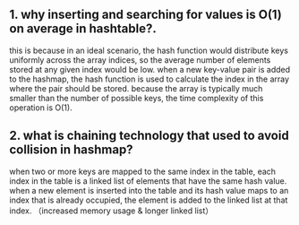 ## 1. why inserting and searching for values is O(1) on average in hashtable?.
this is because in an ideal scenario, the hash function would 
distribute keys uniformly across the array indices, so the 
average number of elements stored at any given index would be
low.
when a new key-value pair is added to the hashmap, the hash function is 
used to calculate the index in the array where the pair should be 
stored. because the array is typically much smaller than the number 
of possible keys, the time complexity of this operation is O(1).

## 2. what is chaining technology that used to avoid collision in hashmap?
when two or more keys are mapped to the same index in the table,
each index in the table is a linked list of elements that have the 
same hash value. 
when a new element is inserted into the table and its hash value maps 
to an index that is already occupied, the element is added to the linked list at that index.
（increased memory usage & longer linked list）